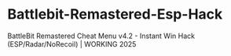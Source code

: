 # Battlebit-Remastered-Esp-Hack
BattleBit Remastered Сheat Menu v4.2 - Instant Win Hack (ESP/Radar/NoRecoil) | WORKING 2025
